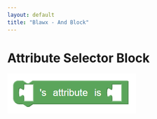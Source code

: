 ```yaml
---
layout: default
title: "Blawx - And Block"
---
```

# Attribute Selector Block
![attribute selector block](../img/attribute_selector.png "Attribute Selector Block")